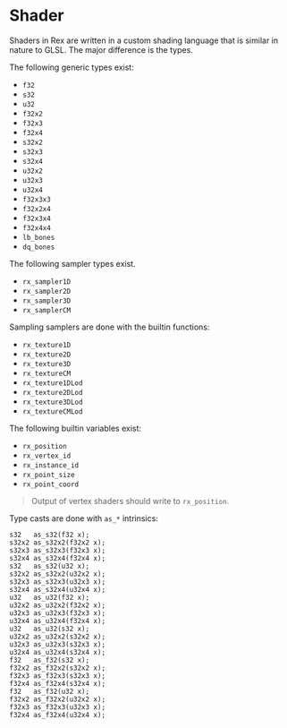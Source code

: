 # Shader

Shaders in Rex are written in a custom shading language that is similar in
nature to GLSL. The major difference is the types.

The following generic types exist:
* `f32`
* `s32`
* `u32`
* `f32x2`
* `f32x3`
* `f32x4`
* `s32x2`
* `s32x3`
* `s32x4`
* `u32x2`
* `u32x3`
* `u32x4`
* `f32x3x3`
* `f32x2x4`
* `f32x3x4`
* `f32x4x4`
* `lb_bones`
* `dq_bones`

The following sampler types exist.
* `rx_sampler1D`
* `rx_sampler2D`
* `rx_sampler3D`
* `rx_samplerCM`

Sampling samplers are done with the builtin functions:
* `rx_texture1D`
* `rx_texture2D`
* `rx_texture3D`
* `rx_textureCM`
* `rx_texture1DLod`
* `rx_texture2DLod`
* `rx_texture3DLod`
* `rx_textureCMLod`

The following builtin variables exist:
* `rx_position`
* `rx_vertex_id`
* `rx_instance_id`
* `rx_point_size`
* `rx_point_coord`

> Output of vertex shaders should write to `rx_position`.

Type casts are done with `as_*` intrinsics:
```
s32   as_s32(f32 x);
s32x2 as_s32x2(f32x2 x);
s32x3 as_s32x3(f32x3 x);
s32x4 as_s32x4(f32x4 x);
s32   as_s32(u32 x);
s32x2 as_s32x2(u32x2 x);
s32x3 as_s32x3(u32x3 x);
s32x4 as_s32x4(u32x4 x);
u32   as_u32(f32 x);
u32x2 as_u32x2(f32x2 x);
u32x3 as_u32x3(f32x3 x);
u32x4 as_u32x4(f32x4 x);
u32   as_u32(s32 x);
u32x2 as_u32x2(s32x2 x);
u32x3 as_u32x3(s32x3 x);
u32x4 as_u32x4(s32x4 x);
f32   as_f32(s32 x);
f32x2 as_f32x2(s32x2 x);
f32x3 as_f32x3(s32x3 x);
f32x4 as_f32x4(s32x4 x);
f32   as_f32(u32 x);
f32x2 as_f32x2(u32x2 x);
f32x3 as_f32x3(u32x3 x);
f32x4 as_f32x4(u32x4 x);
```
